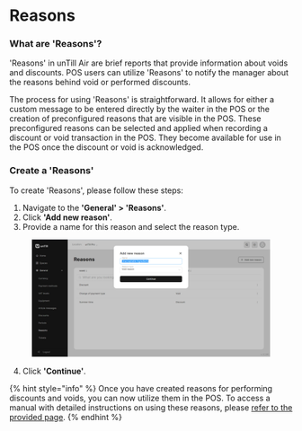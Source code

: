 # Reasons

### What are 'Reasons'?

'Reasons' in unTill Air are brief reports that provide information about voids and discounts. POS users can utilize 'Reasons' to notify the manager about the reasons behind void or performed discounts.&#x20;

The process for using 'Reasons' is straightforward. It allows for either a custom message to be entered directly by the waiter in the POS or the creation of preconfigured reasons that are visible in the POS. These preconfigured reasons can be selected and applied when recording a discount or void transaction in the POS. They become available for use in the POS once the discount or void is acknowledged.

### Create a 'Reasons'

To create 'Reasons', please follow these steps:

1. Navigate to the **'General' > 'Reasons'**.
2. Click **'Add new reason'**.
3. Provide a name for this reason and select the reason type.

<figure><img src="../../.gitbook/assets/reason1.jpg" alt=""><figcaption></figcaption></figure>

4. Click **'Continue'**.

{% hint style="info" %}
Once you have created reasons for performing discounts and voids, you can now utilize them in the POS. To access a manual with detailed instructions on using these reasons, please [refer to the provided page](../../pos/reasons.md).
{% endhint %}
